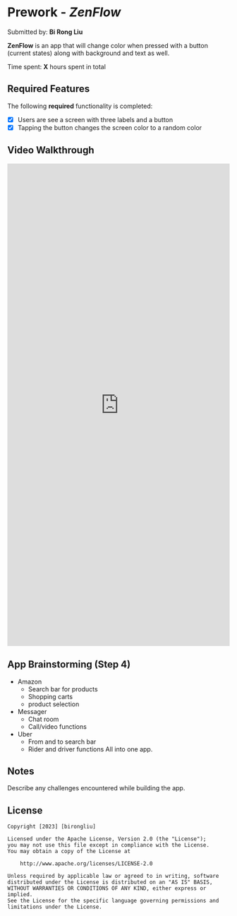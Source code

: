 # Prework - *ZenFlow*

Submitted by: **Bi Rong Liu**

**ZenFlow** is an app that will change color when pressed with a button (current states) along with background and text as well.

Time spent: **X** hours spent in total

## Required Features

The following **required** functionality is completed:

- [x] Users are see a screen with three labels and a button
- [x] Tapping the button changes the screen color to a random color
 
## Video Walkthrough

<div style="position: relative; padding-bottom: 216.86746987951807%; height: 0;"><iframe src="https://www.loom.com/embed/eb5bc9825e53440bb62ba84d33c7601e?sid=0d21f3db-f62c-480c-87a0-2c015e657b0b" frameborder="0" webkitallowfullscreen mozallowfullscreen allowfullscreen style="position: absolute; top: 0; left: 0; width: 100%; height: 100%;"></iframe></div>


## App Brainstorming (Step 4)
- Amazon
    - Search bar for products
    - Shopping carts
    - product selection
- Messager 
    - Chat room
    - Call/video functions
- Uber
    - From and to search bar
    - Rider and driver functions
All into one app. 

## Notes

Describe any challenges encountered while building the app.

## License

    Copyright [2023] [birongliu]

    Licensed under the Apache License, Version 2.0 (the "License");
    you may not use this file except in compliance with the License.
    You may obtain a copy of the License at

        http://www.apache.org/licenses/LICENSE-2.0

    Unless required by applicable law or agreed to in writing, software
    distributed under the License is distributed on an "AS IS" BASIS,
    WITHOUT WARRANTIES OR CONDITIONS OF ANY KIND, either express or implied.
    See the License for the specific language governing permissions and
    limitations under the License.
